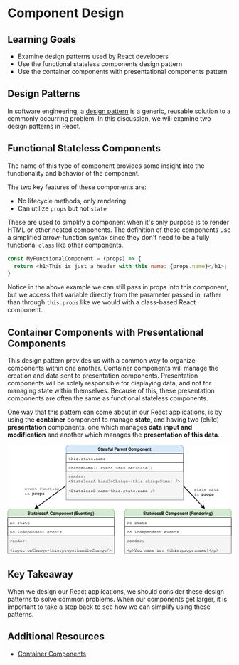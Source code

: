 # Component Design

## Learning Goals
- Examine design patterns used by React developers
- Use the functional stateless components design pattern
- Use the container components with presentational components pattern

## Design Patterns
In software engineering, a [design pattern](https://en.wikipedia.org/wiki/Software_design_pattern) is a generic, reusable solution to a commonly occurring problem. In this discussion, we will examine two design patterns in React.

## Functional Stateless Components
The name of this type of component provides some insight into the functionality and behavior of the component.

The two key features of these components are:
- No lifecycle methods, only rendering
- Can utilize `props` but not `state`

These are used to simplify a component when it's only purpose is to render HTML or other nested components. The definition of these components use a simplified arrow-function syntax since they don't need to be a fully functional `class` like other components.

```JavaScript
const MyFunctionalComponent = (props) => {
  return <h1>This is just a header with this name: {props.name}</h1>;
}
```

Notice in the above example we can still pass in props into this component, but we access that variable directly from the parameter passed in, rather than through `this.props` like we would with a class-based React component.

## Container Components with Presentational Components
This design pattern provides us with a common way to organize components within one another. Container components will manage the creation and data sent to presentation components. Presentation components will be solely responsible for displaying data, and not for managing state within themselves. Because of this, these presentation components are often the same as functional stateless components.

One way that this pattern can come about in our React applications, is by using the **container** component to manage **state**, and having two (child) **presentation** components, one which manages **data input and modification** and another which manages the **presentation of this data**.

![stateful components using stateless components](images/stateful-stateless-components.png)
<!-- https://drive.google.com/a/adadevelopersacademy.org/file/d/15lodApvgPRHN-aE5io1lYJgpdpWu9SuP/view?usp=sharing -->

## Key Takeaway
When we design our React applications, we should consider these design patterns to solve common problems. When our components get larger, it is important to take a step back to see how we can simplify using these patterns.

## Additional Resources
- [Container Components](https://medium.com/@learnreact/container-components-c0e67432e005)
